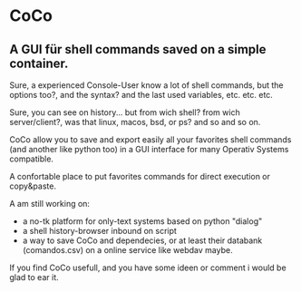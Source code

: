 # CoCo

## A GUI für shell commands saved on a simple container.

Sure, a experienced Console-User know a lot of shell commands, but the options too?, and the syntax? and the last used variables, etc. etc. etc.

Sure, you can see on history... but from wich shell? from wich server/client?, was that linux, macos, bsd, or ps? and so and so on.

CoCo allow you to save and export easily all your favorites shell commands (and another like python too) in a GUI interface for many Operativ Systems compatible.

A confortable place to put favorites commands for direct execution or copy&amp;paste.

A am still working on:
- a no-tk platform for only-text systems based on python "dialog"
- a shell history-browser inbound on script
- a way to save CoCo and dependecies, or at least their databank (comandos.csv) on a online service like webdav maybe.

If you find CoCo usefull, and you have some ideen or comment i would be glad to ear it.


